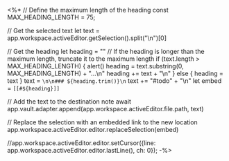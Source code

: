 <%*
// Define the maximum length of the heading
const MAX_HEADING_LENGTH = 75;


// Get the selected text
let text = app.workspace.activeEditor.getSelection().split("\n")[0]

// Get the heading
let heading = ""
// If the heading is longer than the maximum length, truncate it to the maximum length
if (text.length > MAX_HEADING_LENGTH) {
alert()
    heading = text.substring(0, MAX_HEADING_LENGTH) + "...\n"
    heading += text + "\n"
} else {
	heading = text
}
text = `\n\n### ${heading.trim()}\n`
text += "#todo" + "\n"
let embed = `[[#${heading}]]`

// Add the text to the destination note
await app.vault.adapter.append(app.workspace.activeEditor.file.path, text)

// Replace the selection with an embedded link to the new location
app.workspace.activeEditor.editor.replaceSelection(embed)

//app.workspace.activeEditor.editor.setCursor({line: app.workspace.activeEditor.editor.lastLine(), ch: 0});
-%>